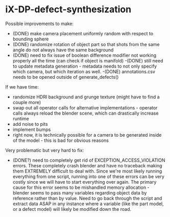 # iX-DP-defect-synthesization

Possible improvements to make:
- (DONE) make camera placement uniformly random with respect to bounding sphere
- (DONE) randomize rotation of object part so that shots from the same angle do not always have the same background
- (DONE) need to fix issue of boolean difference modifier not working properly all the time (can check if object is manifold)
        -(DONE) still need to update metadata generation - metadata needs to not only specify which camera, but which iteration as well.
        -(DONE) annotations.csv needs to be opened outside of generate_defects()



If we have time:
- randomize HDRI background and grunge texture (might have to find a couple more)
- swap out all operator calls for alternative implementations - operator calls always reload the blender scene, which can drastically increase runtime
- add noise to pits
- implement bumps
- right now, it is technically possible for a camera to be generated inside of the model - this is bad for obvious reasons


Very problematic but very hard to fix:
- (DONE?) need to completely get rid of EXCEPTION_ACCESS_VIOLATION errors. These completely crash blender and have no traceback making them EXTREMELY difficult to deal with. Since we're most likely running everything from one script, running into one of these errors can be very costly since we will have to start everything over again. The primary cause for this error seems to be mishandled memory allocation - blender seems to pass many variables regarding object data by reference rather than by value. Need to go back through the script and extract data ASAP in any instance where a variable (like the part model, or a defect model) will likely be modified down the road.